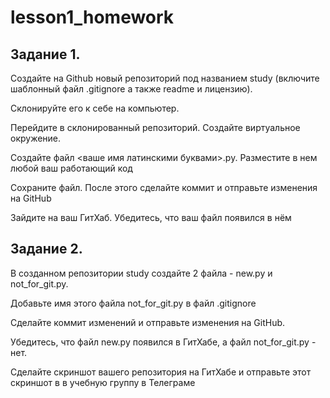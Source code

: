 # lesson1_homework

## Задание 1.

Создайте на Github новый репозиторий под названием study (включите шаблонный файл .gitignore а также readme и лицензию).

Склонируйте его к себе на компьютер.

Перейдите в склонированный репозиторий. Создайте виртуальное окружение.

Создайте файл <ваше имя латинскими буквами>.py. Разместите в нем любой ваш работающий код

Сохраните файл. После этого сделайте коммит и отправьте изменения на GitHub

Зайдите на ваш ГитХаб. Убедитесь, что ваш файл появился в нём


## Задание 2.

В созданном репозитории study создайте 2 файла - new.py и not_for_git.py.

Добавьте имя этого файла not_for_git.py в файл .gitignore

Сделайте коммит изменений и отправьте изменения на GitHub.

Убедитесь, что файл new.py появился в ГитХабе, а файл not_for_git.py - нет.

Сделайте скриншот вашего репозитория на ГитХабе и отправьте этот скриншот в в учебную группу в Телеграме
